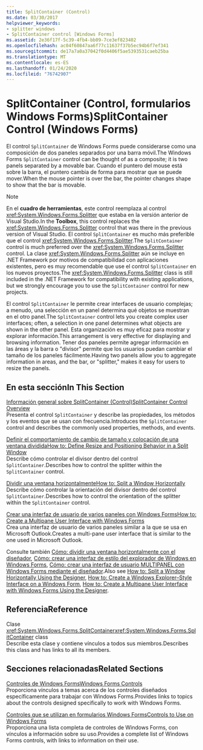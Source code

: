 ```yaml
---
title: SplitContainer (Control)
ms.date: 03/30/2017
helpviewer_keywords:
- splitter windows
- SplitContainer control [Windows Forms]
ms.assetid: 2e36f17f-5c39-4fb4-bb09-7ce3ef823402
ms.openlocfilehash: ac04f60847aa6f77c11637f37b5ec94b6f7ef341
ms.sourcegitcommit: de17a7a0a37042f0d4406f5ae5393531caeb25ba
ms.translationtype: MT
ms.contentlocale: es-ES
ms.lasthandoff: 01/24/2020
ms.locfileid: "76742907"
---
```

# <a name="splitcontainer-control-windows-forms"></a><span data-ttu-id="40106-102">SplitContainer (Control, formularios Windows Forms)</span><span class="sxs-lookup"><span data-stu-id="40106-102">SplitContainer Control (Windows Forms)</span></span>
<span data-ttu-id="40106-103">El control `SplitContainer` de Windows Forms puede considerarse como una composición de dos paneles separados por una barra móvil.</span><span class="sxs-lookup"><span data-stu-id="40106-103">The Windows Forms `SplitContainer` control can be thought of as a composite; it is two panels separated by a movable bar.</span></span> <span data-ttu-id="40106-104">Cuando el puntero del mouse está sobre la barra, el puntero cambia de forma para mostrar que se puede mover.</span><span class="sxs-lookup"><span data-stu-id="40106-104">When the mouse pointer is over the bar, the pointer changes shape to show that the bar is movable.</span></span>  
  
> [!NOTE]
> <span data-ttu-id="40106-105">En el **cuadro de herramientas**, este control reemplaza al control <xref:System.Windows.Forms.Splitter> que estaba en la versión anterior de Visual Studio.</span><span class="sxs-lookup"><span data-stu-id="40106-105">In the **Toolbox**, this control replaces the <xref:System.Windows.Forms.Splitter> control that was there in the previous version of Visual Studio.</span></span> <span data-ttu-id="40106-106">El control `SplitContainer` es mucho más preferible que el control <xref:System.Windows.Forms.Splitter>.</span><span class="sxs-lookup"><span data-stu-id="40106-106">The `SplitContainer` control is much preferred over the <xref:System.Windows.Forms.Splitter> control.</span></span> <span data-ttu-id="40106-107">La clase <xref:System.Windows.Forms.Splitter> aún se incluye en .NET Framework por motivos de compatibilidad con aplicaciones existentes, pero es muy recomendable que use el control `SplitContainer` en los nuevos proyectos.</span><span class="sxs-lookup"><span data-stu-id="40106-107">The <xref:System.Windows.Forms.Splitter> class is still included in the .NET Framework for compatibility with existing applications, but we strongly encourage you to use the `SplitContainer` control for new projects.</span></span>  
  
 <span data-ttu-id="40106-108">El control `SplitContainer` le permite crear interfaces de usuario complejas; a menudo, una selección en un panel determina qué objetos se muestran en el otro panel.</span><span class="sxs-lookup"><span data-stu-id="40106-108">The `SplitContainer` control lets you create complex user interfaces; often, a selection in one panel determines what objects are shown in the other panel.</span></span> <span data-ttu-id="40106-109">Esta organización es muy eficaz para mostrar y explorar información.</span><span class="sxs-lookup"><span data-stu-id="40106-109">This arrangement is very effective for displaying and browsing information.</span></span> <span data-ttu-id="40106-110">Tener dos paneles permite agregar información en las áreas y la barra o "divisor" permite que los usuarios puedan cambiar el tamaño de los paneles fácilmente.</span><span class="sxs-lookup"><span data-stu-id="40106-110">Having two panels allow you to aggregate information in areas, and the bar, or "splitter," makes it easy for users to resize the panels.</span></span>  
  
## <a name="in-this-section"></a><span data-ttu-id="40106-111">En esta sección</span><span class="sxs-lookup"><span data-stu-id="40106-111">In This Section</span></span>  
 [<span data-ttu-id="40106-112">Información general sobre SplitContainer (Control)</span><span class="sxs-lookup"><span data-stu-id="40106-112">SplitContainer Control Overview</span></span>](splitcontainer-control-overview-windows-forms.md)  
 <span data-ttu-id="40106-113">Presenta el control `SplitContainer` y describe las propiedades, los métodos y los eventos que se usan con frecuencia.</span><span class="sxs-lookup"><span data-stu-id="40106-113">Introduces the `SplitContainer` control and describes the commonly used properties, methods, and events.</span></span>  
  
 [<span data-ttu-id="40106-114">Definir el comportamiento de cambio de tamaño y colocación de una ventana dividida</span><span class="sxs-lookup"><span data-stu-id="40106-114">How to: Define Resize and Positioning Behavior in a Split Window</span></span>](how-to-define-resize-and-positioning-behavior-in-a-split-window.md)  
 <span data-ttu-id="40106-115">Describe cómo controlar el divisor dentro del control `SplitContainer`.</span><span class="sxs-lookup"><span data-stu-id="40106-115">Describes how to control the splitter within the `SplitContainer` control.</span></span>  
  
 [<span data-ttu-id="40106-116">Dividir una ventana horizontalmente</span><span class="sxs-lookup"><span data-stu-id="40106-116">How to: Split a Window Horizontally</span></span>](how-to-split-a-window-horizontally.md)  
 <span data-ttu-id="40106-117">Describe cómo controlar la orientación del divisor dentro del control `SplitContainer`.</span><span class="sxs-lookup"><span data-stu-id="40106-117">Describes how to control the orientation of the splitter within the `SplitContainer` control.</span></span>  
  
 [<span data-ttu-id="40106-118">Crear una interfaz de usuario de varios paneles con Windows Forms</span><span class="sxs-lookup"><span data-stu-id="40106-118">How to: Create a Multipane User Interface with Windows Forms</span></span>](how-to-create-a-multipane-user-interface-with-windows-forms.md)  
 <span data-ttu-id="40106-119">Crea una interfaz de usuario de varios paneles similar a la que se usa en Microsoft Outlook.</span><span class="sxs-lookup"><span data-stu-id="40106-119">Creates a multi-pane user interface that is similar to the one used in Microsoft Outlook.</span></span>  
  
 <span data-ttu-id="40106-120">Consulte también [Cómo: dividir una ventana horizontalmente con el diseñador](how-to-split-a-window-horizontally-using-the-designer.md), [Cómo: crear una interfaz de estilo del explorador de Windows en Windows Forms](how-to-create-a-windows-explorer-style-interface-on-a-windows-form.md), [Cómo: crear una interfaz de usuario MULTIPANEL con Windows Forms mediante el diseñador](create-a-multipane-user-interface-with-wf-using-the-designer.md).</span><span class="sxs-lookup"><span data-stu-id="40106-120">Also see [How to: Split a Window Horizontally Using the Designer](how-to-split-a-window-horizontally-using-the-designer.md), [How to: Create a Windows Explorer–Style Interface on a Windows Form](how-to-create-a-windows-explorer-style-interface-on-a-windows-form.md), [How to: Create a Multipane User Interface with Windows Forms Using the Designer](create-a-multipane-user-interface-with-wf-using-the-designer.md).</span></span>  
  
## <a name="reference"></a><span data-ttu-id="40106-121">Referencia</span><span class="sxs-lookup"><span data-stu-id="40106-121">Reference</span></span>  
 <span data-ttu-id="40106-122">Clase <xref:System.Windows.Forms.SplitContainer></span><span class="sxs-lookup"><span data-stu-id="40106-122"><xref:System.Windows.Forms.SplitContainer> class</span></span>  
 <span data-ttu-id="40106-123">Describe esta clase y contiene vínculos a todos sus miembros.</span><span class="sxs-lookup"><span data-stu-id="40106-123">Describes this class and has links to all its members.</span></span>  
  
## <a name="related-sections"></a><span data-ttu-id="40106-124">Secciones relacionadas</span><span class="sxs-lookup"><span data-stu-id="40106-124">Related Sections</span></span>  
 [<span data-ttu-id="40106-125">Controles de Windows Forms</span><span class="sxs-lookup"><span data-stu-id="40106-125">Windows Forms Controls</span></span>](index.md)  
 <span data-ttu-id="40106-126">Proporciona vínculos a temas acerca de los controles diseñados específicamente para trabajar con Windows Forms.</span><span class="sxs-lookup"><span data-stu-id="40106-126">Provides links to topics about the controls designed specifically to work with Windows Forms.</span></span>  
  
 [<span data-ttu-id="40106-127">Controles que se utilizan en formularios Windows Forms</span><span class="sxs-lookup"><span data-stu-id="40106-127">Controls to Use on Windows Forms</span></span>](controls-to-use-on-windows-forms.md)  
 <span data-ttu-id="40106-128">Proporciona una lista completa de controles de Windows Forms, con vínculos a información sobre su uso.</span><span class="sxs-lookup"><span data-stu-id="40106-128">Provides a complete list of Windows Forms controls, with links to information on their use.</span></span>

